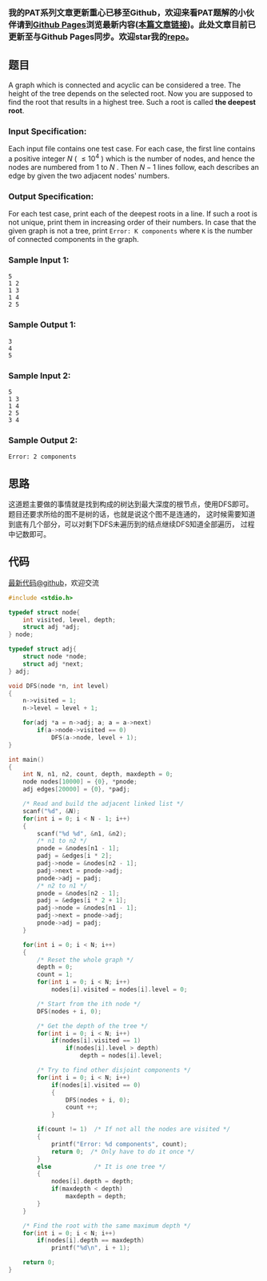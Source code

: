 ### 我的PAT系列文章更新重心已移至Github，欢迎来看PAT题解的小伙伴请到[Github Pages](https://oliverlew.github.io/PAT)浏览最新内容([本篇文章链接](https://oliverlew.github.io/PAT/Advanced/1021.html))。此处文章目前已更新至与Github Pages同步。欢迎star我的[repo](https://github.com/OliverLew/PAT)。

## 题目

A graph which is connected and acyclic can be considered a tree. The height of
the tree depends on the selected root. Now you are supposed to find the root
that results in a highest tree. Such a root is called **the deepest root**.

### Input Specification:

Each input file contains one test case. For each case, the first line contains
a positive integer $N$ ( $\le 10^4$ ) which is the number of nodes, and hence
the nodes are numbered from 1 to $N$ . Then $N-1$ lines follow, each describes
an edge by given the two adjacent nodes' numbers.

### Output Specification:

For each test case, print each of the deepest roots in a line. If such a root
is not unique, print them in increasing order of their numbers. In case that
the given graph is not a tree, print `Error: K components` where `K` is the
number of connected components in the graph.

### Sample Input 1:

    
    
    5
    1 2
    1 3
    1 4
    2 5
    

### Sample Output 1:

    
    
    3
    4
    5
    

### Sample Input 2:

    
    
    5
    1 3
    1 4
    2 5
    3 4
    

### Sample Output 2:

    
    
    Error: 2 components
    



## 思路


这道题主要做的事情就是找到构成的树达到最大深度的根节点，使用DFS即可。
题目还要求所给的图不是树的话，也就是说这个图不是连通的，
这时候需要知道到底有几个部分，可以对剩下DFS未遍历到的结点继续DFS知道全部遍历，
过程中记数即可。

## 代码

[最新代码@github](https://github.com/OliverLew/PAT/blob/master/PATAdvanced/1021.c)，欢迎交流
```c
#include <stdio.h>

typedef struct node{
    int visited, level, depth;
    struct adj *adj;
} node;

typedef struct adj{
    struct node *node;
    struct adj *next;
} adj;

void DFS(node *n, int level)
{
    n->visited = 1;
    n->level = level + 1;

    for(adj *a = n->adj; a; a = a->next)
        if(a->node->visited == 0)
            DFS(a->node, level + 1);
}

int main()
{
    int N, n1, n2, count, depth, maxdepth = 0;
    node nodes[10000] = {0}, *pnode;
    adj edges[20000] = {0}, *padj;

    /* Read and build the adjacent linked list */
    scanf("%d", &N);
    for(int i = 0; i < N - 1; i++)
    {
        scanf("%d %d", &n1, &n2);
        /* n1 to n2 */
        pnode = &nodes[n1 - 1];
        padj = &edges[i * 2];
        padj->node = &nodes[n2 - 1];
        padj->next = pnode->adj;
        pnode->adj = padj;
        /* n2 to n1 */
        pnode = &nodes[n2 - 1];
        padj = &edges[i * 2 + 1];
        padj->node = &nodes[n1 - 1];
        padj->next = pnode->adj;
        pnode->adj = padj;
    }

    for(int i = 0; i < N; i++)
    {
        /* Reset the whole graph */
        depth = 0;
        count = 1;
        for(int i = 0; i < N; i++)
            nodes[i].visited = nodes[i].level = 0;

        /* Start from the ith node */
        DFS(nodes + i, 0);

        /* Get the depth of the tree */
        for(int i = 0; i < N; i++)
            if(nodes[i].visited == 1)
                if(nodes[i].level > depth)
                    depth = nodes[i].level;

        /* Try to find other disjoint components */
        for(int i = 0; i < N; i++)
            if(nodes[i].visited == 0)
            {
                DFS(nodes + i, 0);
                count ++;
            }

        if(count != 1)  /* If not all the nodes are visited */
        {
            printf("Error: %d components", count);
            return 0;  /* Only have to do it once */
        }
        else            /* It is one tree */
        {
            nodes[i].depth = depth;
            if(maxdepth < depth)
                maxdepth = depth;
        }
    }

    /* Find the root with the same maximum depth */
    for(int i = 0; i < N; i++)
        if(nodes[i].depth == maxdepth)
            printf("%d\n", i + 1);

    return 0;
}
```